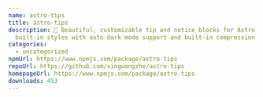 ```yaml
---
name: astro-tips
title: astro-tips
description: 🎨 Beautiful, customizable tip and notice blocks for Astro - 16
  built-in styles with auto dark mode support and built-in compression
categories:
  - uncategorized
npmUrl: https://www.npmjs.com/package/astro-tips
repoUrl: https://github.com/xingwangzhe/astro-tips
homepageUrl: https://www.npmjs.com/package/astro-tips
downloads: 453
---
```

